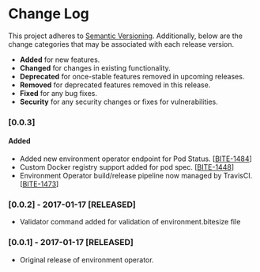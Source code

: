 # **Change Log**

This project adheres to [Semantic Versioning](http://semver.org/). Additionally, below are the change categories that may be associated with each release version.

- **Added** for new features.
- **Changed** for changes in existing functionality.
- **Deprecated** for once-stable features removed in upcoming releases.
- **Removed** for deprecated features removed in this release.
- **Fixed** for any bug fixes.
- **Security** for any security changes or fixes for vulnerabilities.

### **[0.0.3]** 

#### Added 

*  Added new environment operator endpoint for Pod Status. [[BITE-1484](https://agile-jira.pearson.com/browse/BITE-1484)]
*  Custom Docker registry support added for pod spec. [[BITE-1448](https://agile-jira.pearson.com/browse/BITE-1448)]
*  Environment Operator build/release pipeline now managed by TravisCI. [[BITE-1473](https://agile-jira.pearson.com/browse/BITE-1473)]

### **[0.0.2] - 2017-01-17 [RELEASED]**

* Validator command added for validation of environment.bitesize file 

### **[0.0.1] - 2017-01-17 [RELEASED]**

* Original release of environment operator.
